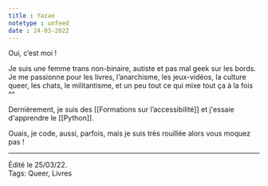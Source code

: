 ```yaml
---
title : Yazae
notetype : unfeed
date : 24-03-2022
---
```


Oui, c’est moi !  

Je suis une femme trans non-binaire, autiste et pas mal geek sur les bords. Je me passionne pour les livres, l’anarchisme, les jeux-vidéos, la culture queer, les chats, le militantisme, et un peu tout ce qui mixe tout ça à la fois ^^  

Dernièrement, je suis des [[Formations sur l’accessibilité]] et j'essaie d'apprendre le [[Python]].

Ouais, je code, aussi, parfois, mais je suis très rouillée alors vous moquez pas !

-----

Édité le 25/03/22.  
Tags: Queer, Livres
